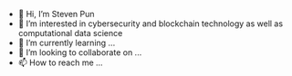 - 👋 Hi, I’m Steven Pun
- 👀 I’m interested in cybersecurity and blockchain technology as well as computational data science
- 🌱 I’m currently learning ...
- 💞️ I’m looking to collaborate on ...
- 📫 How to reach me ...

<!---
stevenpunn/stevenpunn is a ✨ special ✨ repository because its `README.md` (this file) appears on your GitHub profile.
You can click the Preview link to take a look at your changes.
--->
